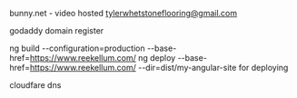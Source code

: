 bunny.net - video hosted tylerwhetstoneflooring@gmail.com

godaddy domain register 


 
ng build --configuration=production --base-href=https://www.reekellum.com/
ng deploy --base-href=https://www.reekellum.com/ --dir=dist/my-angular-site for deploying


cloudfare dns
